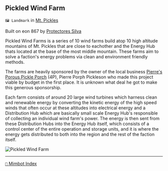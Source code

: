 ## Pickled Wind Farm

`🖼️ Landmark` in [Mt. Pickles](<https://zeithalt.github.io/r/mt_pickles.html>)

Built on eon 867 by [Protectores Silva](<https://zeithalt.github.io/r/protectores_silva.html>)

Pickled Wind Farms is a series of 10 wind farms build atop 10 high altitude mountains of Mt. Pickles that are close to eachother and the Energy Hub thats located at the base of the most middle mountain. These farms aim to solve a faction's energy problems via clean and environment friendly methods.

The farms are heavily sponsored by the owner of the local business [Pierre's Porous Pickle Porch](<https://zeithalt.github.io/r/pppp.html>) (4P), Pierre Porph Pickleson who made this project viable by budget in the first place. It is unknown what deal he got to make this generous sponsorship.

Each farm consists of around 20 large wind turbines which harness clean and renewable energy by converting the kinetic energy of the high speed winds that often occur at these altitudes into electrical energy and a Distribution Hub which are basically small scale Energy Hub's responsible of collecting an individual wind farm's power. The energy is then sent from these Distribution Hubs into the Energy Hub itself, which consists of a control center of the entire operation and storage units, and it is where the energy gets distributed to both into the region and the rest of the faction itself.

![Pickled Wind Farm](https://zeithalt.github.io/r/i/pickled_wind_farm.png)

-----
[`📑` Mimbot Index](<https://zeithalt.github.io/r/#e0f0>)
<!---
keywords:  
aliases: 
-->